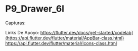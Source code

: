 # P9_Drawer_6I

Capturas:

Links De Apoyo:
https://flutter.dev/docs/get-started/codelab](https://api.flutter.dev/flutter/material/AppBar-class.html)
https://api.flutter.dev/flutter/material/Icons-class.html





